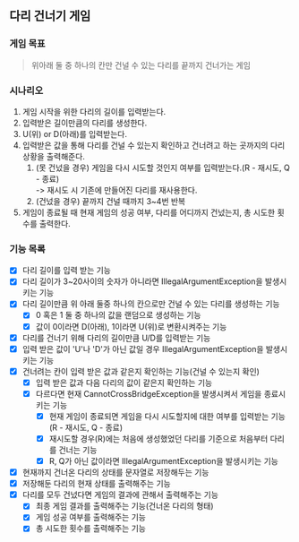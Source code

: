 ## 다리 건너기 게임

### 게임 목표

> 위아래 둘 중 하나의 칸만 건널 수 있는 다리를 끝까지 건너가는 게임

### 시나리오

1. 게임 시작을 위한 다리의 길이를 입력받는다.
2. 입력받은 길이만큼의 다리를 생성한다.
3. U(위) or D(아래)를 입력받는다.
4. 입력받은 값을 통해 다리를 건널 수 있는지 확인하고 건너려고 하는 곳까지의 다리상황을 출력해준다.
   1. (못 건넜을 경우) 게임을 다시 시도할 것인지 여부를 입력받는다.(R - 재시도, Q - 종료)<br> -> 재시도 시 기존에 만들어진 다리를 재사용한다.
   2. (건넜을 경우) 끝까지 건널 때까지 3~4번 반복
5. 게임이 종료될 때 현재 게임의 성공 여부, 다리를 어디까지 건넜는지, 총 시도한 횟수를 출력한다.

### 기능 목록

- [x] 다리 길이를 입력 받는 기능
- [x] 다리 길이가 3~20사이의 숫자가 아니라면 IllegalArgumentException을 발생시키는 기능
- [x] 다리 길이만큼 위 아래 둘중 하나의 칸으로만 건널 수 있는 다리를 생성하는 기능
  - [x] 0 혹은 1 둘 중 하나의 값을 랜덤으로 생성하는 기능
  - [x] 값이 0이라면 D(아래), 1이라면 U(위)로 변환시켜주는 기능
- [x] 다리를 건너기 위해 다리의 길이만큼 U/D를 입력받는 기능
- [x] 입력 받은 값이 'U'나 'D'가 아닌 값일 경우 IllegalArgumentException을 발생시키는 기능
- [x] 건너려는 칸이 입력 받은 값과 같은지 확인하는 기능(건널 수 있는지 확인)
  - [x] 입력 받은 값과 다음 다리의 값이 같은지 확인하는 기능
  - [x] 다르다면 현재 CannotCrossBridgeException을 발생시켜서 게임을 종료시키는 기능
    - [x] 현재 게임이 종료되면 게임을 다시 시도할지에 대한 여부를 입력받는 기능(R - 재시도, Q - 종료)
    - [x] 재시도할 경우(R)에는 처음에 생성했었던 다리를 기준으로 처음부터 다리를 건너는 기능 
    - [x] R, Q가 아닌 값이라면 IllegalArgumentException을 발생시키는 기능
- [x] 현재까지 건너온 다리의 상태를 문자열로 저장해두는 기능
- [x] 저장해둔 다리의 현재 상태를 출력해주는 기능
- [x] 다리를 모두 건넜다면 게임의 결과에 관해서 출력해주는 기능
  - [x] 최종 게임 결과를 출력해주는 기능(건너온 다리의 형태) 
  - [x] 게임 성공 여부를 출력해주는 기능
  - [x] 총 시도한 횟수를 출력해주는 기능
